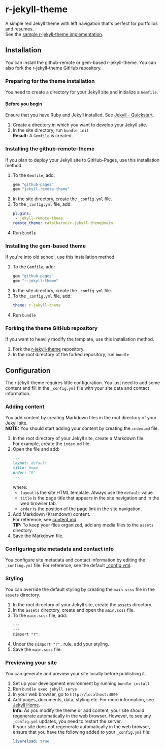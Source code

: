 # r-jekyll-theme
A simple red Jekyll theme with left navigation that's perfect for portfolios and resumes.  
See the [sample r-jekyll-theme implementation](https://rafalkaron.github.io/r-jekyll-theme).

## Installation
You can install the github-remote or gem-based r-jekyll-theme. You can also fork the r-jekyll-theme GitHub repository.

### Preparing for the theme installation
You need to create a directory for your Jekyll site and initialize a `Gemfile`.

#### Before you begin
Ensure that you have Ruby and Jekyll installed. See [Jekyll - Quickstart](https://jekyllrb.com/docs/).

1. Create a directory in which you want to develop your Jekyll site.
2. In the site directory, run `bundle init`  
**Result:** A `Gemfile` is created.

### Installing the github-remote-theme
If you plan to deploy your Jekyll site to GitHub-Pages, use this installation method.

1. To the `Gemfile`, add: 
    ```ruby
    gem "github-pages"
    gem "jekyll-remote-theme"
    ```
2. In the site directory, create the `_config.yml` file.
3. To the `_config.yml` file, add:
    ```yaml
    plugins:
     - jekyll-remote-theme
    remote_theme: rafalkaron/r-jekyll-theme@main
    ```
4. Run `bundle`

### Installing the gem-based theme
If you're into old school, use this installation method.

 1. To the `Gemfile`, add:
    ```ruby
    gem "github-pages"
    gem "r-jekyll-theme"
    ```
 2. In the site directory, create the `_config.yml` file.
 3. To the `_config.yml` file, add:
    ```yaml
    theme: r-jekyll-theme
    ```
 4. Run `bundle`

### Forking the theme GitHub repository
If you want to heavily modify the template, use this installation method.

1. Fork the [r-jekyll-theme](https://github.com/rafalkaron/r-jekyll-theme) repository.
2. In the root directory of the forked repository, run `bundle`

## Configuration
The r-jekyll-theme requires little configuration. You just need to add some content and fill in the `_config.yml` file with your site data and contact information.

### Adding content
You add content by creating Markdown files in the root directory of your Jekyll site.  
**NOTE:** You should start adding your content by creating the `index.md` file.

1. In the root directory of your Jekyll site, create a Markdown file.  
For example, create the `index.md` file.
1. Open the file and add:
    ```markdown
    ---
    layout: default
    title: Home
    order: "0"
    ---
    ```
    where:
    * `layout` is the site HTML template. Always use the `default` value.
    * `title` is the page title that appears in the site navigation and in the web browser tab.
    * `order` is the position of the page link in the site navigation.
1. Add Markdown (Kramdown) content.  
For reference, see [content.md](https://raw.githubusercontent.com/rafalkaron/r-jekyll-theme/main/content.md).  
**TIP:** To keep your files organized, add any media files to the `assets` directory.
1. Save the Markdown file.

### Configuring site metadata and contact info
You configure site metadata and contact information by editing the `_confing.yml` file. For reference, see the default [_config.yml](https://raw.githubusercontent.com/rafalkaron/r-jekyll-theme/main/_config.yml).

### Styling
You can override the default styling by creating the `main.scss` file in the `assets` directory.

1. In the root directory of your Jekyll site, create the `assets` directory.
2. In the `assets` directory, create and open the `main.scss` file.
3. To the `main.scss` file, add:
    ```scss
    ---
    ---
    @import "r";
    ```
5. Under the `@import "r";` rule, add your styling.
4. Save the `main.scss` file.

### Previewing your site
You can generate and preview your site locally before publishing it.

1. Set up your development environment by running `bundle install`  
2. Run `bundle exec jekyll serve`
3. In your web browser, go to `http://localhost:4000`
4. Add pages, documents, data, styling etc. For more information, see [Jekyll Home](https://jekyllrb.com/).  
**Info:** As you modify the theme or add content, your site should regenerate automatically in the web browser. However, to see any `_config.yml` updates, you need to restart the server.  
If your site does not regenerate automatically in the web browser, ensure that you have the following added to your `_config.yml` file:
    ```yaml
    livereload: true
    ```